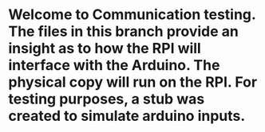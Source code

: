 # Welcome to Communication testing. The files in this branch provide an insight as to how the RPI will interface with the Arduino. The physical copy will run on the RPI. For testing purposes, a stub was created to simulate arduino inputs.
